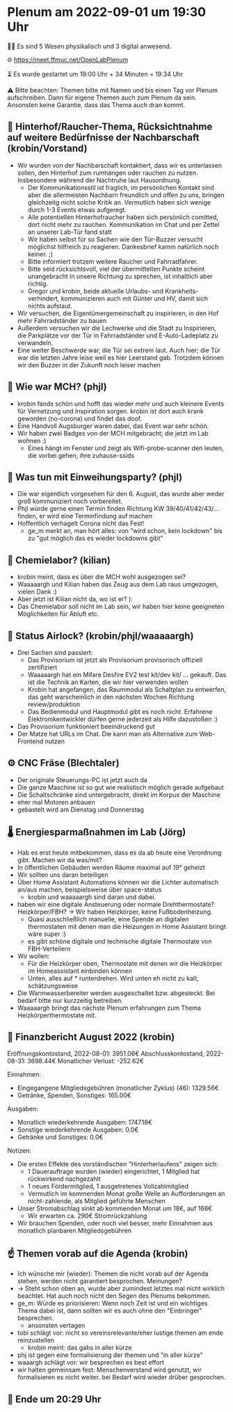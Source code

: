 # Plenum am 2022-09-01 um 19:30 Uhr

👯‍♂️ Es sind 5 Wesen physikalisch und 3 digital anwesend.

🌐 https://meet.ffmuc.net/OpenLabPlenum

⏳ Es wurde gestartet um 19:00 Uhr + 34 Minuten = 19:34 Uhr

⚠️ Bitte beachten: Themen bitte mit Namen und bis einen Tag vor Plenum aufschreiben. Dann für eigene Themen auch zum Plenum da sein. Ansonsten keine Garantie, dass das Thema auch dran kommt.


## 🚬 Hinterhof/Raucher-Thema, Rücksichtnahme auf weitere Bedürfnisse der Nachbarschaft (krobin/Vorstand)

* Wir wurden von der Nachbarschaft kontaktiert, dass wir es unterlassen sollen, den Hinterhof zum rumhängen oder rauchen zu nutzen. Insbesondere während der Nachtruhe laut Hausordnung.
    * Der Kommunikationsstil ist fraglich, im persönlichen Kontakt sind aber die allermeisten Nachbarn freundlich und offen zu uns, bringen gleichzeitg nicht solche Kritik an. Vermutlich haben sich wenige durch 1-3 Events etwas aufgeregt.
    * Alle potentiellen Hinterhofraucher haben sich persönlich comitted, dort nicht mehr zu rauchen. Kommunikation im Chat und per Zettel an unserer Lab-Tür fand statt
    * Wir haben selbst für so Sachen wie den Tür-Buzzer versucht möglichst hilfreich zu reagieren. Dankesbrief kamm natürlich noch keiner. ;)
    * Bitte informiert trotzem weitere Raucher und Fahrradfahrer.
    * Bitte seid rücksichtsvoll, viel der übermittelten Punkte scheint unangebracht in unsere Richtung zu sprechen, ist inhaltlich aber richtig.
    * Gregor und krobin, beide aktuelle Urlaubs- und Krankheits-verhindert, kommunizieren auch mit Günter und HV, damit sich nichts aufstaut.
* Wir versuchen, die Eigentümergemeinschaft zu inspirieren, in den Hof mehr Fahrradständer zu bauen
* Außerdem versuchen wir die Lechwerke und die Stadt zu Inspirieren, die Parkplätze vor der Tür in Fahrradständer und E-Auto-Ladeplatz zu verwandeln.
* Eine weiter Beschwerde war, die Tür sei extrem laut. Auch hier; die Tür war die letzten Jahre leise weil es hier Leerstand gab. Trotzdem können wir den Buzzer in der Zukunft noch leiser machen



## 🎪 Wie war MCH? (phjl)

* krobin fands schön und hofft das wieder mehr und auch kleinere Events für Vernetzung und Inspiration sorgen. krobin ist dort auch krank geworden (no-corona) und findet das doof.
* Eine Handvoll Augsburger waren dabei, das Event war sehr schön.
* Wir haben zwei Badges von der MCH mitgebracht; die jetzt im Lab wohnen :)
    * Eines hängt im Fenster und zeigt als Wifi-probe-scanner den leuten, die vorbei gehen, ihre zuhause-ssids



## 🍾 Was tun mit Einweihungsparty? (phjl)

* Die war eigentlich vorgesehen für den 6. August, das wurde aber weder groß kommuniziert noch vorbereitet.
* Phjl würde gerne einen Termin finden Richtung KW 39/40/41/42/43/... finden, er wird eine Terminfindung auf machen
* Hoffentlich verhagelt Corona nicht das Fest!
    * ge_m merkt an, man hört alles: von "wird schon, kein lockdown" bis zu "gut möglich das es wieder lockdowns gibt"



## 🥼 Chemielabor? (kilian)

* krobin meint, dass es über die MCH wohl ausgezogen sei?
* Waaaaargh und Kilian haben das Zeug aus dem Lab raus umgezogen, vielen Dank :)
* Aber jetzt ist Kilian nicht da, wo ist er? ):
* Das Chemielabor soll nicht im Lab sein, wir haben hier keine geeigneten Möglichkeiten für Abluft etc.



## 🔐 Status Airlock? (krobin/phjl/waaaaargh)

* Drei Sachen sind passiert:
    * Das Provisorium ist jetzt als Provisorium provisorisch offiziell zertifiziert
    * Waaaaargh hat ein Mifare Desfire EV2 test kit/dev kit/ ... gekauft. Das ist die Technik an Karten, die wir hier verwenden wollen
    * Krobin hat angefangen, das Raummodul als Schaltplan zu entwerfen, das geht warscheinlich in den nächsten Wochen Richtung review/produktion
    * Das Bedienmodul und Hauptmodul gibt es noch nicht. Erfahrene Elektronikentwickler dürfen gerne jederzeit als Hilfe dazustoßen :)
* Das Provisorium funktioniert beeindruckend gut
* Der Matze hat URLs im Chat. Die kann man als Alternative zum Web-Frontend nutzen



## ⚙️ CNC Fräse (Blechtaler)

* Der originale Steuerungs-PC ist jetzt auch da
* Die ganze Maschine ist so gut wie realistisch möglich gerade aufgebaut
* Die Schaltschränke sind untergebracht, direkt im Korpus der Maschine
* eher mal Motoren anbauen
* gebastelt wird am Dienstag und Donnerstag



## 🌡 Energiesparmaßnahmen im Lab (Jörg)

* Hab es erst heute mitbekommen, dass es da ab heute eine Verordnung gibt. Machen wir da was/mit?
* In öffentlichen Gebäuden werden Räume maximal auf 19° geheizt
* Wir sollten uns daran beteiligen
* Über Home Assistant Automations können wir die Lichter automatisch an/aus machen, beispielsweise über space-status
    * krobin und waaaaargh sind daran und dabei.
* haben wir eine digitale Ansteuerung oder normale Drehthermostate? Heizkörper/FBH? -> Wir haben Heizkörper, keine Fußbodenheizung.
    * Quasi ausschließlich manuelle, eine Spende an digitalen thermostaten mit denen man die Heizungen in Home Assistant bringt wäre super :)
    * es gibt schöne digitale und technische digitale Thermostate von FBH-Verteilern
* Wir wollen:
    * Für die Heizkörper oben, Thermostate mit denen wir die Heizkörper im Homeassistant einbinden können
    * Unten, alles auf * runterdrehen. Wird unten eh nicht zu kalt, schätzungsweise
* Die Warmwasserbereiter werden ausgeschaltet bzw. abgesteckt. Bei bedarf bitte nur kurzzeitig betreiben.
* Waaaaargh bringt das nächste Plenum erfahrungen zum Thema Heizkörperthermostate mit.



## 🤑 Finanzbericht August 2022 (krobin)

Eröffnungskontostand, 2022-08-01: 3951.06€
Abschlusskontostand, 2022-08-31: 3698.44€
Monatlicher Verlust: -252.62€

Einnahmen:
  - Eingegangene Mitgliedsgebühren (monatlicher Zyklus) (46): 1329.56€
  - Getränke, Spenden, Sonstiges: 165.00€

Ausgaben:
  - Monatlich wiederkehrende Ausgaben: 1747.18€
  - Sonstige wiederkehrende Ausgaben: 0.0€
  - Getränke und Sonstiges: 0.0€

Notizen:
  - Die ersten Effekte des vorständischen "Hinterherlaufens" zeigen sich:
    - 1 Dauerauftrage wurden (wieder) eingerichtet, 1 Mitglied hat rückwirkend nachgezahlt
    - 1 neues Fördermitglied, 1 ausgetretenes Vollzahlmitglied
    - Vermutlich im kommenden Monat große Welle an Aufforderungen an nicht-zahlende, als Mitglied geführte Menschen
  - Unser Stromabschlag sinkt ab kommenden Monat um 18€, auf 166€
    - Wir erwarten ca. 290€ Stromrückzahlung
  - Wir brauchen Spenden, oder noch viel besser, mehr Einnahmen aus monatlich planbaren Mitgliedsgebühren



## ☝️ Themen vorab auf die Agenda (krobin)

* Ich wünsche mir (wieder): Themen die nicht vorab auf der Agenda stehen, werden nicht garantiert besprochen. Meinungen? 
* -> Steht schon oben an, wurde aber zumindest letztes mal nicht wirklich beachtet. Hat auch noch nicht den Segen des Plenums bekommen.
* ge_m: Würde es priorisieren: Wenn noch Zeit ist und ein wichtiges Thema dabei ist, dann sollten wir es auch ohne den "Einbringer" besprechen.
    * ansonsten vertagen
* tobi schlägt vor: nicht so vereinsrelevante/eher lustige themen am ende reinzustellen
    * krobin meint: das gabs in aller kürze
* phj ist gegen eine formalisierung der themen und "in aller kürze"
* waaargh schlägt vor: wir besprechen es best effort
* wir halten gemeinsam fest: Menschenverstand wird genutzt, wir formalisieren es nicht weiter. bei Bedarf wird wieder drüber gesprochen.


## 🏁 Ende um 20:29 Uhr




